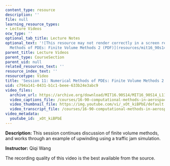 ```yaml
---
content_type: resource
description: ''
file: null
learning_resource_types:
- Lecture Videos
ocw_type: ''
optional_tab_title: Lecture Notes
optional_text: '![This resource may not render correctly in a screen reader.](/images/inacessible.gif)[Numerical
  Methods of PDEs: Finite Volume Methods 2 (PDF)](resources/mit16_90s14_lecture11)'
parent_title: Lecture Videos
parent_type: CourseSection
parent_uid: null
related_resources_text: ''
resource_index_text: ''
resourcetype: Video
title: 'Session 11: Numerical Methods of PDEs: Finite Volume Methods 2'
uid: c794a141-0431-b1c1-beee-633b24e3abc9
video_files:
  archive_url: https://archive.org/download/MIT16.90S14/MIT16_90S14_L11_300k.mp4
  video_captions_file: /courses/16-90-computational-methods-in-aerospace-engineering-spring-2014/777d9611a0635f6b8cd9dbb7abfd32ff_xOtkiBPbE.vtt
  video_thumbnail_file: https://img.youtube.com/vi/_xOt_kiBPbE/default.jpg
  video_transcript_file: /courses/16-90-computational-methods-in-aerospace-engineering-spring-2014/ca4bd1f2524419b212b04ceaa94c6ec2_xOtkiBPbE.pdf
video_metadata:
  youtube_id: _xOt_kiBPbE
---
```


**Description:** This session continues discussion of finite volume methods, and works through an example of upwinding using a traffic jam simulation.

**Instructor:** Qiqi Wang

The recording quality of this video is the best available from the source.